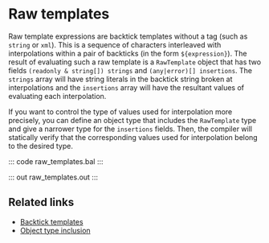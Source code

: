 # Raw templates

Raw template expressions are backtick templates without a tag (such as `string` or `xml`). This is a sequence of characters interleaved with interpolations within a pair of backticks (in the form `${expression}`). The result of evaluating such a raw template is a `RawTemplate` object that has two fields `(readonly & string[]) strings` and `(any|error)[] insertions`. The `strings` array will have string literals in the backtick string broken at interpolations and the `insertions` array will have the resultant values of evaluating each interpolation.

If you want to control the type of values used for interpolation more precisely, you can define an object type that includes the `RawTemplate` type and give a narrower type for the `insertions` fields. Then, the compiler will statically verify that the corresponding values used for interpolation belong to the desired type.

::: code raw_templates.bal :::

::: out raw_templates.out :::

## Related links
- [Backtick templates](https://ballerina.io/learn/by-example/backtick-templates/)
- [Object type inclusion](https://ballerina.io/learn/by-example/object-type-inclusion/)
